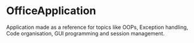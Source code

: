 # OfficeApplication
Application made as a reference for topics like OOPs, Exception handling, Code organisation, GUI programming and session management.
